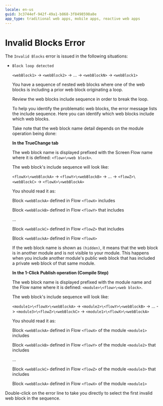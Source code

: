 ```yaml
---
locale: en-us
guid: 3c3744ef-942f-49a1-b868-3f8498598a8e
app_type: traditional web apps, mobile apps, reactive web apps
---
```


# Invalid Blocks Error

The `Invalid Blocks` error is issued in the following situations:

* `Block loop detected`

    `<webBlock1>` -> `<webBlock2>` -> ... -> `<webBlockN>` -> `<webBlock1>`
  
    You have a sequence of nested web blocks where one of the web blocks is including a prior web block originating a loop.

    Review the web blocks include sequence in order to break the loop.

    To help you identify the problematic web blocks, the error message lists the include sequence. Here you can identify which web blocks include which web blocks.
    
    Take note that the web block name detail depends on the module operation being done:

    **In the TrueChange tab**

    The web block name is displayed prefixed with the Screen Flow name where it is defined: `<flow>\<web block>`.

    The web block's include sequence will look like:

    `<flowX>\<webBlockA>` -> `<flowY>\<webBlockB>` -> ... -> `<flowZ>\<webBlockC>` -> `<flowX>\<webBlockA>`

    You should read it as:

    Block `<webBlockA>` defined in Flow `<flowX>` includes

    Block `<webBlockB>` defined in Flow `<flowY>` that includes

    ...

    Block `<webBlockC>` defined in Flow `<flowZ>` that includes

    Block `<webBlockA>` defined in Flow `<flowX>`

    If the web block name is shown as `(hidden)`, it means that the web block is in another module and is not visible to your module. This happens when you include another module's public web block that has included a private web block of that same module.

    **In the 1-Click Publish operation (Compile Step)**

    The web block name is displayed prefixed with the module name and the Flow name where it is defined: `<module>\<flow>\<web block>`.

    The web block's include sequence will look like:

    `<module1>\<flowX>\<webBlockA>` -> `<module2>\<flowY>\<webBlockB>` -> ... -> `<module3>\<flowZ>\<webBlockC>` -> `<module1>\<flowX>\<webBlockA>`

    You should read it as:

    Block `<webBlockA>` defined in Flow `<flowX>` of the module `<module1>` includes

    Block `<webBlockB>` defined in Flow `<flowY>` of the module `<module2>` that includes

    ...

    Block `<webBlockC>` defined in Flow `<flowZ>` of the module `<module3>` that includes

    Block `<webBlockA>` defined in Flow `<flowX>` of the module `<module1>`

Double-click on the error line to take you directly to select the first invalid web block in the sequence.
